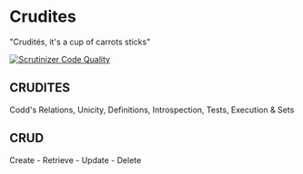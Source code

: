 # Crudites

"Crudités, it's a cup of carrots sticks"

[![Scrutinizer Code Quality](https://scrutinizer-ci.com/g/HexMakina/Crudites/badges/quality-score.png?b=main)](https://scrutinizer-ci.com/g/HexMakina/Crudites/?branch=main)

## CRUDITES
Codd's Relations, Unicity, Definitions, Introspection, Tests, Execution & Sets

## CRUD 
Create - Retrieve - Update - Delete

